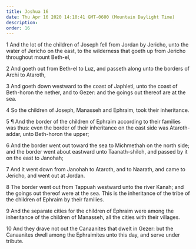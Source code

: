 ```yaml
---
title: Joshua 16
date: Thu Apr 16 2020 14:10:41 GMT-0600 (Mountain Daylight Time)
description: 
order: 16
---
```


<p>
  1 And the lot of the children of Joseph fell from Jordan by Jericho, unto the
  water of Jericho on the east, to the wilderness that goeth up from Jericho
  throughout mount Beth-el,
</p>
<p>
  2 And goeth out from Beth-el to Luz, and passeth along unto the borders of
  Archi to Ataroth,
</p>
<p>
  3 And goeth down westward to the coast of Japhleti, unto the coast of
  Beth-horon the nether, and to Gezer: and the goings out thereof are at the
  sea.
</p>
<p>
  4 So the children of Joseph, Manasseh and Ephraim, took their inheritance.
</p>
<p>
  5 &#xB6; And the border of the children of Ephraim according to their families
  was thus: even the border of their inheritance on the east side was
  Ataroth-addar, unto Beth-horon the upper;
</p>
<p>
  6 And the border went out toward the sea to Michmethah on the north side; and
  the border went about eastward unto Taanath-shiloh, and passed by it on the
  east to Janohah;
</p>
<p>
  7 And it went down from Janohah to Ataroth, and to Naarath, and came to
  Jericho, and went out at Jordan.
</p>
<p>
  8 The border went out from Tappuah westward unto the river Kanah; and the
  goings out thereof were at the sea. This is the inheritance of the tribe of
  the children of Ephraim by their families.
</p>
<p>
  9 And the separate cities for the children of Ephraim were among the
  inheritance of the children of Manasseh, all the cities with their villages.
</p>
<p>
  10 And they drave not out the Canaanites that dwelt in Gezer: but the
  Canaanites dwell among the Ephraimites unto this day, and serve under tribute.
</p>
